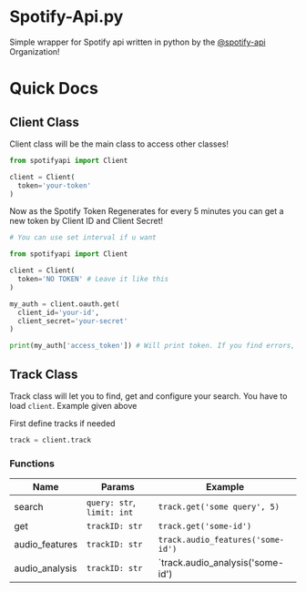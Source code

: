 # Spotify-Api.py

Simple wrapper for Spotify api written in python by the [@spotify-api](https://github.com/spotify-api) Organization!


# Quick Docs

## Client Class

Client class will be the main class to access other classes!

```py
from spotifyapi import Client

client = Client(
  token='your-token'
)
```

Now as the Spotify Token Regenerates for every 5 minutes you can get a new token by Client ID and Client Secret!

```py
# You can use set interval if u want

from spotifyapi import Client

client = Client(
  token='NO TOKEN' # Leave it like this
)

my_auth = client.oauth.get(
  client_id='your-id',
  client_secret='your-secret'
)

print(my_auth['access_token']) # Will print token. If you find errors, you can create an issue in Github repo
```

## Track Class 
Track class will let you to find, get and configure your search. You have to load `client`. Example given above 

First define tracks if needed
```py
track = client.track
```

### Functions

| Name           | Params                     | Example                           |
|----------------|----------------------------|-----------------------------------|
| search         | `query: str`, `limit: int` | `track.get('some query', 5)`      |
| get            | `trackID: str`             | `track.get('some-id')`            |
| audio_features | `trackID: str`             | `track.audio_features('some-id')` |
| audio_analysis | `trackID: str`             | `track.audio_analysis('some-id')  |
